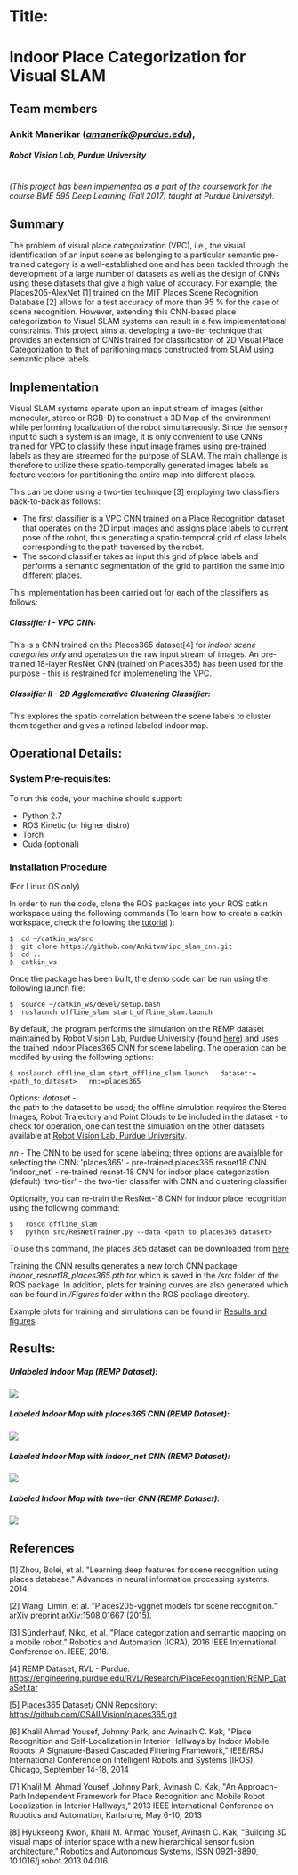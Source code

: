 # Title: 

# **Indoor Place Categorization for Visual SLAM**

## Team members

### Ankit Manerikar (*amanerik@purdue.edu*), 
#####  Robot Vision Lab, *Purdue University*
# 
*(This project has been implemented as a part of the coursework for the course BME 595 Deep Learning (Fall 2017) taught at Purdue University).*

## Summary

The problem of visual place categorization (VPC), i.e., the visual identification of an input scene as belonging to a particular semantic pre-trained category is a well-established one and has been tackled through the development of a large number of datasets as well as the design of CNNs using these datasets that give a high value of accuracy. For example, the Places205-AlexNet [1] trained on the MIT Places Scene Recognition Database [2] allows for a test accuracy of more than 95 % for the case of scene recognition. However, extending this CNN-based place categorization to Visual SLAM systems can result in a few implementational constraints. This project aims at developing a two-tier technique that provides an extension of CNNs trained for classification of 2D Visual Place Categorization to that of paritioning maps constructed from SLAM using semantic place labels.

## Implementation

Visual SLAM systems operate upon an input stream of images (either monocular, stereo or RGB-D) to construct a 3D Map of the environment while performing localization of the robot simultaneously. Since the sensory input to such a system is an image, it is only convenient to use CNNs trained for VPC to classify these input image frames using pre-trained labels as they are streamed for the purpose of SLAM. The main challenge is therefore to utilize these spatio-temporally generated images labels as feature vectors for parititioning the entire map into different places. 

This can be done using a two-tier technique [3] employing two classifiers back-to-back as follows:

- The first classifier is a VPC CNN trained on a Place Recognition dataset that operates on the 2D input images and assigns place labels to current pose of the robot, thus generating a spatio-temporal grid of class labels corresponding to the path traversed by the robot.
- The second classifier takes as input this grid of place labels and performs a semantic segmentation of the grid to partition the same into different places.

This implementation has been carried out for each of the classifiers as follows:

##### Classifier I - VPC CNN: 
This is a CNN trained on the Places365 dataset[4] for *indoor scene categories only* and  operates on the raw input stream of images. An pre-trained 18-layer ResNet CNN (trained on Places365) has been used for the purpose - this is restrained for implemeneting the VPC.

##### Classifier II - 2D Agglomerative Clustering Classifier:
This explores the spatio correlation between the scene labels to cluster them together and gives a refined labeled indoor map.

## Operational Details:
### System Pre-requisites:

To run this code, your machine should support:

- Python 2.7
- ROS Kinetic (or higher distro)
- Torch
- Cuda (optional)

### Installation Procedure 
(For Linux OS only)
 
In order to run the code, clone the ROS packages into your ROS catkin workspace using the following commands (To learn how to create a catkin workspace, check the following the [tutorial](http://wiki.ros.org/ROS/Tutorials/InstallingandConfiguringROSEnvironment#Create_a_ROS_Workspace) ):
 
```
$  cd ~/catkin_ws/src
$  git clone https://github.com/Ankitvm/ipc_slam_cnn.git
$  cd ..
$  catkin_ws
```
 
Once the package has been built, the demo code can be run using the following launch file:

```
$  source ~/catkin_ws/devel/setup.bash
$  roslaunch offline_slam start_offline_slam.launch
```
 
By default, the program performs the simulation on the REMP dataset maintained by Robot Vision Lab, Purdue University (found [here](https://engineering.purdue.edu/RVL/Research/PlaceRecognition/REMP_DataSet.tar)) and uses the trained Indoor Places365 CNN for scene labeling. The operation can be modifed by using the following options:

```
$ roslaunch offline_slam start_offline_slam.launch   dataset:=<path_to_dataset>   nn:=places365  
```

Options:
*dataset*    -  
the path to the dataset to be used; the offline simulation requires the Stereo Images, Robot Trajectory and Point Clouds to be included in the dataset - to check for operation, one can test the simulation on the other datasets available at [Robot Vision Lab, Purdue University](https://engineering.purdue.edu/RVL/Research/PlaceRecognition/index.html).

*nn*       -
The CNN to be used for scene labeling; three options are avaialble for selecting the CNN:
'places365'  - pre-trained places365 resnet18 CNN
'indoor_net' - re-trained resnet-18 CNN  for indoor place categorization (default)
'two-tier'   - the two-tier classifer with CNN and clustering classifier

Optionally, you can re-train the ResNet-18 CNN for indoor place recognition using the following command:

```
$   roscd offline_slam
$   python src/ResNetTrainer.py --data <path to places365 dataset>
```

To use this command, the places 365 dataset can be downloaded from [here](http://data.csail.mit.edu/places/places365/places365standard_easyformat.tar)

Training the CNN results generates a new torch CNN package *indoor_resnet18_places365.pth.tar* which is saved in the */src* folder of the ROS package. In addition, plots for training curves are also generated which can be found in */Figures* folder within the ROS package directory.

Example plots for training and simulations can be found in [Results and figures](https://github.com/Ankitvm/ipc_slam_cnn/tree/master/Results%20and%20Figures).

## Results:

##### Unlabeled Indoor Map (REMP Dataset):
![](https://github.com/Ankitvm/ipc_slam_cnn/blob/master/Results%20and%20Figures/Indoor%20Maps/original_pt_cloud.png)
##### Labeled Indoor Map with *places365* CNN (REMP Dataset):
![](https://github.com/Ankitvm/ipc_slam_cnn/blob/master/Results%20and%20Figures/Indoor%20Maps/resnet_18_slam_result.png)
##### Labeled Indoor Map with *indoor_net* CNN (REMP Dataset):
![](https://github.com/Ankitvm/ipc_slam_cnn/blob/master/Results%20and%20Figures/Indoor%20Maps/indoor_net_18.png)
##### Labeled Indoor Map with *two-tier* CNN (REMP Dataset):
![](https://github.com/Ankitvm/ipc_slam_cnn/blob/master/Results%20and%20Figures/Indoor%20Maps/knn_classifier_slam.png)


## References

[1]   Zhou, Bolei, et al. "Learning deep features for scene recognition using places database." Advances in neural 	information processing systems. 2014.

[2]   Wang, Limin, et al. "Places205-vggnet models for scene recognition." arXiv preprint arXiv:1508.01667 (2015).

[3]   Sünderhauf, Niko, et al. "Place categorization and semantic mapping on a mobile robot." Robotics and Automation (ICRA), 2016 IEEE International Conference on. IEEE, 2016.

[4] REMP Dataset, RVL - Purdue: https://engineering.purdue.edu/RVL/Research/PlaceRecognition/REMP_DataSet.tar

[5] Places365 Dataset/ CNN Repository: https://github.com/CSAILVision/places365.git

[6] Khalil Ahmad Yousef, Johnny Park, and Avinash C. Kak, "Place Recognition and Self-Localization in Interior Hallways by Indoor Mobile Robots: A Signature-Based Cascaded Filtering Framework," IEEE/RSJ International Conference on Intelligent Robots and Systems (IROS), Chicago, September 14-18, 2014

[7] Khalil M. Ahmad Yousef, Johnny Park, Avinash C. Kak, "An Approach-Path Independent Framework for Place Recognition and Mobile Robot Localization in Interior Hallways," 2013 IEEE International Conference on Robotics and Automation, Karlsruhe, May 6-10, 2013

[8] Hyukseong Kwon, Khalil M. Ahmad Yousef, Avinash C. Kak, "Building 3D visual maps of interior space with a new hierarchical sensor fusion architecture," Robotics and Autonomous Systems, ISSN 0921-8890, 10.1016/j.robot.2013.04.016.

